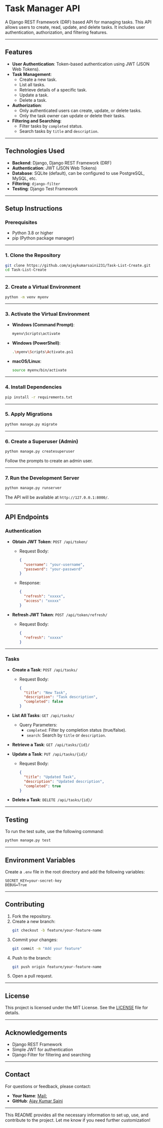 # **Task Manager API**

A Django REST Framework (DRF) based API for managing tasks. This API allows users to create, read, update, and delete tasks. It includes user authentication, authorization, and filtering features.

---

## **Features**
- **User Authentication**: Token-based authentication using JWT (JSON Web Tokens).
- **Task Management**:
  - Create a new task.
  - List all tasks.
  - Retrieve details of a specific task.
  - Update a task.
  - Delete a task.
- **Authorization**:
  - Only authenticated users can create, update, or delete tasks.
  - Only the task owner can update or delete their tasks.
- **Filtering and Searching**:
  - Filter tasks by `completed` status.
  - Search tasks by `title` and `description`.

---

## **Technologies Used**
- **Backend**: Django, Django REST Framework (DRF)
- **Authentication**: JWT (JSON Web Tokens)
- **Database**: SQLite (default), can be configured to use PostgreSQL, MySQL, etc.
- **Filtering**: `django-filter`
- **Testing**: Django Test Framework

---

## **Setup Instructions**

### **Prerequisites**
- Python 3.8 or higher
- pip (Python package manager)

---

### **1. Clone the Repository**
```bash
git clone https://github.com/ajaykumarsaini231/Task-List-Create.git
cd Task-List-Create
```

---

### **2. Create a Virtual Environment**
```bash
python -m venv myenv
```

---

### **3. Activate the Virtual Environment**
- **Windows (Command Prompt)**:
  ```bash
  myenv\Scripts\activate
  ```
- **Windows (PowerShell)**:
  ```bash
  .\myenv\Scripts\Activate.ps1
  ```
- **macOS/Linux**:
  ```bash
  source myenv/bin/activate
  ```

---

### **4. Install Dependencies**
```bash
pip install -r requirements.txt
```

---

### **5. Apply Migrations**
```bash
python manage.py migrate
```

---

### **6. Create a Superuser (Admin)**
```bash
python manage.py createsuperuser
```
Follow the prompts to create an admin user.

---

### **7. Run the Development Server**
```bash
python manage.py runserver
```
The API will be available at `http://127.0.0.1:8000/`.

---

## **API Endpoints**

### **Authentication**
- **Obtain JWT Token**: `POST /api/token/`
  - Request Body:
    ```json
    {
      "username": "your-username",
      "password": "your-password"
    }
    ```
  - Response:
    ```json
    {
      "refresh": "xxxxx",
      "access": "xxxxx"
    }
    ```

- **Refresh JWT Token**: `POST /api/token/refresh/`
  - Request Body:
    ```json
    {
      "refresh": "xxxxx"
    }
    ```

---

### **Tasks**
- **Create a Task**: `POST /api/tasks/`
  - Request Body:
    ```json
    {
      "title": "New Task",
      "description": "Task description",
      "completed": false
    }
    ```

- **List All Tasks**: `GET /api/tasks/`
  - Query Parameters:
    - `completed`: Filter by completion status (true/false).
    - `search`: Search by `title` or `description`.

- **Retrieve a Task**: `GET /api/tasks/{id}/`

- **Update a Task**: `PUT /api/tasks/{id}/`
  - Request Body:
    ```json
    {
      "title": "Updated Task",
      "description": "Updated description",
      "completed": true
    }
    ```

- **Delete a Task**: `DELETE /api/tasks/{id}/`

---

## **Testing**
To run the test suite, use the following command:
```bash
python manage.py test
```

---

## **Environment Variables**
Create a `.env` file in the root directory and add the following variables:
```plaintext
SECRET_KEY=your-secret-key
DEBUG=True
```

---

## **Contributing**
1. Fork the repository.
2. Create a new branch:
   ```bash
   git checkout -b feature/your-feature-name
   ```
3. Commit your changes:
   ```bash
   git commit -m "Add your feature"
   ```
4. Push to the branch:
   ```bash
   git push origin feature/your-feature-name
   ```
5. Open a pull request.

---

## **License**
This project is licensed under the MIT License. See the [LICENSE](LICENSE) file for details.

---

## **Acknowledgements**
- Django REST Framework
- Simple JWT for authentication
- Django Filter for filtering and searching

---

## **Contact**
For questions or feedback, please contact:
- **Your Name**: [Mail:](mailto:nabalkishorsaini231@gmail.com)
- **GitHub**: [Ajay Kumar Saini](https://github.com/ajaykumarsaini231)

---

This README provides all the necessary information to set up, use, and contribute to the project. Let me know if you need further customization!
